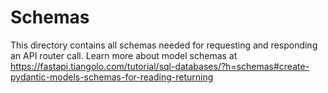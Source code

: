 # Schemas

This directory contains all schemas needed for requesting and responding an API router call.
Learn more about model schemas at https://fastapi.tiangolo.com/tutorial/sql-databases/?h=schemas#create-pydantic-models-schemas-for-reading-returning
